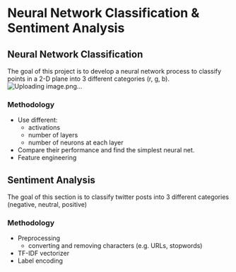 # Neural Network Classification & Sentiment Analysis

## Neural Network Classification
The goal of this project is to develop a neural network process to classify points in a 2-D plane into 3 different categories (r, g, b).
![Uploading image.png…]()

### Methodology
- Use different:
  - activations
  - number of layers
  - number of neurons at each layer
- Compare their performance and find the simplest neural net.
- Feature engineering

## Sentiment Analysis
The goal of this section is to classify twitter posts into 3 different categories (negative, neutral, positive)

### Methodology
- Preprocessing
  - converting and removing characters (e.g. URLs, stopwords)
- TF-IDF vectorizer
- Label encoding
